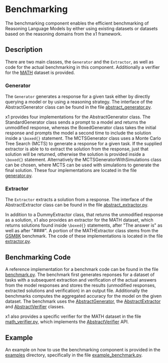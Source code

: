 # Benchmarking

The benchmarking component enables the efficient benchmarking of Reasoning Language Models by either using existing datasets or datasets based on the reasoning domains from the x1 framework.


## Description

There are two main classes, the `Generator` and the `Extractor`, as well as code for the actual benchmarking in this component.
Additionally a verifier for the [MATH](https://github.com/hendrycks/math) dataset is provided.


### Generator

The `Generator` generates a response for a given task either by directly querying a model or by using a reasoning strategy.
The interface of the AbstractGenerator class can be found in the file [abstract_generator.py](abstract_generator.py).

x1 provides four implementations for the AbstractGenerator class.
The StandardGenerator class sends a prompt to a model and returns the unmodified response, whereas the BoxedGenerator class takes the initial response and prompts the model a second time to include the solution inside a `\boxed{}` statement.
The MCTSGenerator class uses a Monte Carlo Tree Search (MCTS) to generate a response for a given task.
If the supplied extractor is able to to extract the solution from the response, just that solution will be returned, otherwise the solution is provided inside a `\boxed{}` statement.
Alternatively the MCTSGeneratorWithSimulations class can be chosen, where MCTS can be used with simulations to generate the final solution.
These four implementations are located in the file [generator.py](generator.py).


### Extractor

The `Extractor` extracts a solution from a response.
The interface of the AbstractExtractor class can be found in the file [abstract_extractor.py](abstract_extractor.py).

In addition to a DummyExtractor class, that returns the unmodified response as a solution, x1 also provides an extractor for the MATH dataset, which returns solutions found inside `\boxed{}` statements, after "The answer is" as well as after "####".
A portion of the MATHExtractor class stems from the [GSM8K](https://github.com/openai/grade-school-math) benchmark.
The code of these implementations is located in the file [extractor.py](extractor.py).


## Benchmarking Code

A reference implementation for a benchmark code can be found in the file [benchmark.py](benchmark.py).
The benchmark first generates reponses for a dataset of tasks with a subsequent extraction and verification of the actual answers from the model responses and stores the results (unmodified responses, extracted solutions and verification) in an output file.
Additionally the benchmarks computes the aggregated accuracy for the model on the given dataset.
The benchmark uses the [AbstractGenerator](#generator), the [AbstractExtractor](#extractor) and [AbstractVerifier](../synthetic_generation#verifier) classes.

x1 also provides a specific verifier for the MATH dataset in the file [math_verifier.py](math_verifier.py), which implements the [AbstractVerifier](../synthetic_generation#verifier) API.


## Example

An example on how to use the benchmarking component is provided in the [examples](../../examples) directory, specifically in the file [example_benchmark.py](../../examples/example_benchmark.py).

